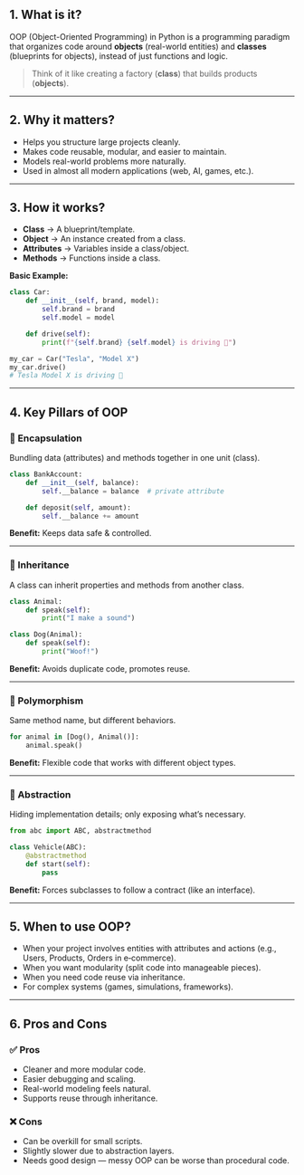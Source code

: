 ## 1. What is it?

OOP (Object-Oriented Programming) in Python is a programming paradigm that organizes code around **objects** (real-world entities) and **classes** (blueprints for objects), instead of just functions and logic.

> Think of it like creating a factory (**class**) that builds products (**objects**).

---

## 2. Why it matters?

- Helps you structure large projects cleanly.
- Makes code reusable, modular, and easier to maintain.
- Models real-world problems more naturally.
- Used in almost all modern applications (web, AI, games, etc.).

---

## 3. How it works?

- **Class** → A blueprint/template.
- **Object** → An instance created from a class.
- **Attributes** → Variables inside a class/object.
- **Methods** → Functions inside a class.

**Basic Example:**

```python
class Car:
    def __init__(self, brand, model):
        self.brand = brand
        self.model = model

    def drive(self):
        print(f"{self.brand} {self.model} is driving 🚗")

my_car = Car("Tesla", "Model X")
my_car.drive()  
# Tesla Model X is driving 🚗
```

---

## 4. Key Pillars of OOP

### 🔹 Encapsulation

Bundling data (attributes) and methods together in one unit (class).

```python
class BankAccount:
    def __init__(self, balance):
        self.__balance = balance  # private attribute

    def deposit(self, amount):
        self.__balance += amount
```
**Benefit:** Keeps data safe & controlled.

---

### 🔹 Inheritance

A class can inherit properties and methods from another class.

```python
class Animal:
    def speak(self):
        print("I make a sound")

class Dog(Animal):
    def speak(self):
        print("Woof!")
```
**Benefit:** Avoids duplicate code, promotes reuse.

---

### 🔹 Polymorphism

Same method name, but different behaviors.

```python
for animal in [Dog(), Animal()]:
    animal.speak()
```
**Benefit:** Flexible code that works with different object types.

---

### 🔹 Abstraction

Hiding implementation details; only exposing what’s necessary.

```python
from abc import ABC, abstractmethod

class Vehicle(ABC):
    @abstractmethod
    def start(self):
        pass
```
**Benefit:** Forces subclasses to follow a contract (like an interface).

---

## 5. When to use OOP?

- When your project involves entities with attributes and actions (e.g., Users, Products, Orders in e‑commerce).
- When you want modularity (split code into manageable pieces).
- When you need code reuse via inheritance.
- For complex systems (games, simulations, frameworks).

---

## 6. Pros and Cons

### ✅ Pros

- Cleaner and more modular code.
- Easier debugging and scaling.
- Real-world modeling feels natural.
- Supports reuse through inheritance.

### ❌ Cons

- Can be overkill for small scripts.
- Slightly slower due to abstraction layers.
- Needs good design — messy OOP can be worse than procedural code.

